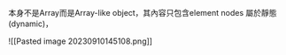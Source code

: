 本身不是Array而是Array-like object，其內容只包含element nodes
屬於靜態(dynamic)，

![[Pasted image 20230910145108.png]]